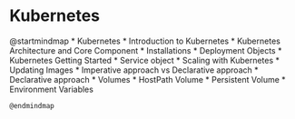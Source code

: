 # Kubernetes

<code-block lang="plantuml">
    @startmindmap
    * Kubernetes
        * Introduction to Kubernetes
        * Kubernetes Architecture and Core Component 
        * Installations
        * Deployment Objects     
        * Kubernetes Getting Started
        * Service object     
        * Scaling with Kubernetes
        * Updating Images
        * Imperative approach vs Declarative approach
        * Declarative approach    
        * Volumes
        * HostPath Volume
        * Persistent Volume
        * Environment Variables

    @endmindmap
</code-block>